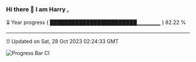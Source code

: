 ### Hi there 👋 I am Harry , 

⏳ Year progress { ████████████████████████▁▁▁▁▁▁ } 82.22 %

---

⏰ Updated on Sat, 28 Oct 2023 02:24:33 GMT

![Progress Bar CI](https://github.com/duykhang68/duykhang68/workflows/Progress%20Bar%20CI/badge.svg)
